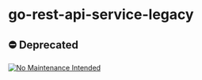 # go-rest-api-service-legacy

## :no_entry: Deprecated

[![No Maintenance Intended](http://unmaintained.tech/badge.svg)](http://unmaintained.tech/)
